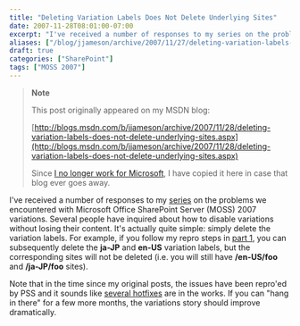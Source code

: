 ```yaml
---
title: "Deleting Variation Labels Does Not Delete Underlying Sites"
date: 2007-11-28T08:01:00-07:00
excerpt: "I've received a number of responses to my series on the problems we encountered with Microsoft Office SharePoint Server (MOSS) 2007 variations. Several people have inquired about how to disable variations without losing their content. It's actually quite..."
aliases: ["/blog/jjameson/archive/2007/11/27/deleting-variation-labels-does-not-delete-underlying-sites.aspx", "/blog/jjameson/archive/2007/11/28/deleting-variation-labels-does-not-delete-underlying-sites.aspx"]
draft: true
categories: ["SharePoint"]
tags: ["MOSS 2007"]
---
```


> **Note**
>
> This post originally appeared on my MSDN blog:
>
> [http://blogs.msdn.com/b/jjameson/archive/2007/11/28/deleting-variation-labels-does-not-delete-underlying-sites.aspx](http://blogs.msdn.com/b/jjameson/archive/2007/11/28/deleting-variation-labels-does-not-delete-underlying-sites.aspx)
>
> Since
> [I no longer work for Microsoft](/blog/jjameson/2011/09/02/last-day-with-microsoft),
> I have copied it here in case that blog ever goes away.

I've received a number of responses to my
[series](/blog/jjameson/2007/10/30/dumping-moss-2007-variations-part-1) on the
problems we encountered with Microsoft Office SharePoint Server (MOSS) 2007
variations. Several people have inquired about how to disable variations without
losing their content. It's actually quite simple: simply delete the variation
labels. For example, if you follow my repro steps in
[part 1](http://blogs.msdn.com/controlpanel/blogs/I'm%20not%20sure%20if%20adding%20labels%20corresponding%20to%20existing%20sites%20will%20be%20supported),
you can subsequently delete the **ja-JP** and **en-US** variation labels, but
the corresponding sites will not be deleted (i.e. you will still have
**/en-US/foo** and **/ja-JP/foo** sites).

Note that in the time since my original posts, the issues have been repro'ed by
PSS and it sounds like
[several hotfixes](http://blogs.technet.com/stefan_gossner/archive/2007/11/15/some-comments-on-common-variation-problems.aspx)
are in the works. If you can "hang in there" for a few more months, the
variations story should improve dramatically.
